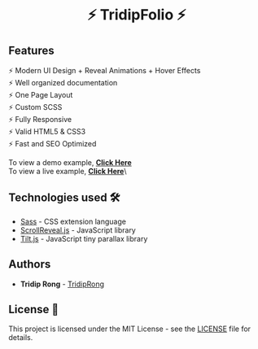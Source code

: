 
<h1 align="center"> ⚡️ TridipFolio ⚡️</h1>



## Features

⚡️ Modern UI Design + Reveal Animations + Hover Effects\
⚡️ Well organized documentation\
⚡️ One Page Layout\
⚡️ Custom SCSS\
⚡️ Fully Responsive\
⚡️ Valid HTML5 & CSS3\
⚡ Fast and SEO Optimized

To view a demo example, **[Click Here](https://tridip-rong-portfolio.netlify.app/)**\
To view a live example, **[Click Here](https://github.com/TridipRong/myPortFolio)**\


## Technologies used 🛠️

- [Sass](https://sass-lang.com/documentation) - CSS extension language
- [ScrollReveal.js](https://scrollrevealjs.org/) - JavaScript library
- [Tilt.js](https://gijsroge.github.io/tilt.js/) - JavaScript tiny parallax library

## Authors

- **Tridip Rong** - [TridipRong](https://github.com/TridipRong)

## License 📄

This project is licensed under the MIT License - see the [LICENSE](LICENSE) file for details.

